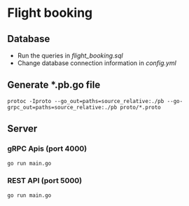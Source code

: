 # Flight booking

## Database
- Run the queries in _flight_booking.sql_
- Change database connection information in _config.yml_

## Generate *.pb.go file

`protoc -Iproto --go_out=paths=source_relative:./pb --go-grpc_out=paths=source_relative:./pb proto/*.proto`

## Server 
### gRPC Apis (port 4000)
`go run main.go`

### REST API (port 5000)
`go run main.go`


